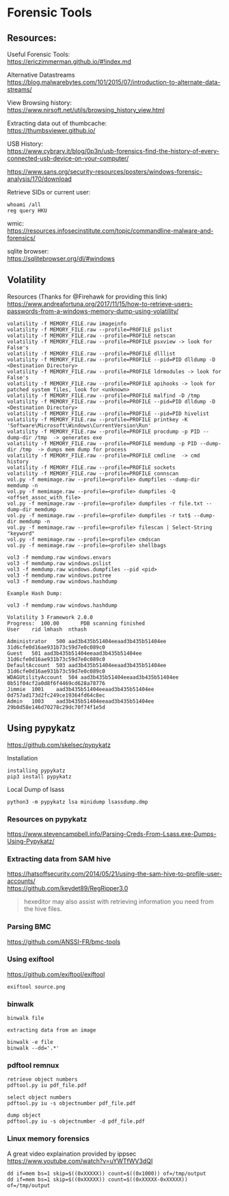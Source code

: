 # Forensic Tools

## Resources:

Useful Forensic Tools:  
https://ericzimmerman.github.io/#!index.md

Alternative Datastreams  
https://blog.malwarebytes.com/101/2015/07/introduction-to-alternate-data-streams/

View Browsing history:  
https://www.nirsoft.net/utils/browsing_history_view.html

Extracting data out of thumbcache:  
https://thumbsviewer.github.io/

USB History:  
https://www.cybrary.it/blog/0p3n/usb-forensics-find-the-history-of-every-connected-usb-device-on-your-computer/

https://www.sans.org/security-resources/posters/windows-forensic-analysis/170/download

Retrieve SIDs or current user:  
```
whoami /all
reg query HKU
```

wmic:  
https://resources.infosecinstitute.com/topic/commandline-malware-and-forensics/

sqlite browser:  
https://sqlitebrowser.org/dl/#windows


## Volatility

Resources (Thanks for @Firehawk for providing this link)
https://www.andreafortuna.org/2017/11/15/how-to-retrieve-users-passwords-from-a-windows-memory-dump-using-volatility/ 

```
volatility -f MEMORY_FILE.raw imageinfo
volatility -f MEMORY_FILE.raw --profile=PROFILE pslist
volatility -f MEMORY_FILE.raw --profile=PROFILE netscan
volatility -f MEMORY_FILE.raw --profile=PROFILE psxview -> look for False's
volatility -f MEMORY_FILE.raw --profile=PROFILE dlllist
volatility -f MEMORY_FILE.raw --profile=PROFILE --pid=PID dlldump -D <Destination Directory>
volatility -f MEMORY_FILE.raw --profile=PROFILE ldrmodules -> look for False's
volatility -f MEMORY_FILE.raw --profile=PROFILE apihooks -> look for patched system files, look for <unknown>
volatility -f MEMORY_FILE.raw --profile=PROFILE malfind -D /tmp
volatility -f MEMORY_FILE.raw --profile=PROFILE --pid=PID dlldump -D <Destination Directory>
volatility -f MEMORY_FILE.raw --profile=PROFILE --pid=PID hivelist
volatility -f MEMORY_FILE.raw --profile=PROFILE printkey -K 'Software\Microsoft\Windows\CurrentVersion\Run'
volatility -f MEMORY_FILE.raw --profile=PROFILE procdump -p PID --dump-dir /tmp  -> generates exe
volatility -f MEMORY_FILE.raw --profile=PROFILE memdump -p PID --dump-dir /tmp  -> dumps mem dump for process
volatility -f MEMORY_FILE.raw --profile=PROFILE cmdline  -> cmd history
volatility -f MEMORY_FILE.raw --profile=PROFILE sockets
volatility -f MEMORY_FILE.raw --profile=PROFILE connscan
vol.py -f memimage.raw --profile=<profile> dumpfiles --dump-dir memdump -n
vol.py -f memimage.raw --profile=<profile> dumpfiles -Q <offset_assoc_with_file>
vol.py -f memimage.raw --profile=<profile> dumpfiles -r file.txt --dump-dir memdump
vol.py -f memimage.raw --profile=<profile> dumpfiles -r txt$ --dump-dir memdump -n
vol.py -f memimage.raw --profile=<profile> filescan | Select-String "keyword"
vol.py -f memimage.raw --profile=<profile> cmdscan
vol.py -f memimage.raw --profile=<profile> shellbags

vol3 -f memdump.raw windows.envars
vol3 -f memdump.raw windows.pslist
vol3 -f memdump.raw windows.dumpfiles --pid <pid>
vol3 -f memdump.raw windows.pstree
vol3 -f memdump.raw windows.hashdump

Example Hash Dump:

vol3 -f memdump.raw windows.hashdump

Volatility 3 Framework 2.0.0
Progress:  100.00		PDB scanning finished                        
User	rid	lmhash	nthash

Administrator	500	aad3b435b51404eeaad3b435b51404ee 31d6cfe0d16ae931b73c59d7e0c089c0
Guest	501	aad3b435b51404eeaad3b435b51404ee	31d6cfe0d16ae931b73c59d7e0c089c0
DefaultAccount	503	aad3b435b51404eeaad3b435b51404ee	31d6cfe0d16ae931b73c59d7e0c089c0
WDAGUtilityAccount	504	aad3b435b51404eeaad3b435b51404ee	0b51f04cf2a0d8f6f4469cd628a78776
Jimmie	1001	aad3b435b51404eeaad3b435b51404ee	0d757ad173d2fc249ce19364fd64c8ec
Admin	1003	aad3b435b51404eeaad3b435b51404ee	29b0d58e146d70278c29dc70f74f1e5d
```

## Using pypykatz
https://github.com/skelsec/pypykatz

Installation
```
installing pypykatz
pip3 install pypykatz
```

Local Dump of lsass
```
python3 -m pypykatz lsa minidump lsassdump.dmp
```

### Resources on pypykatz
https://www.stevencampbell.info/Parsing-Creds-From-Lsass.exe-Dumps-Using-Pypykatz/  

### Extracting data from SAM hive
https://hatsoffsecurity.com/2014/05/21/using-the-sam-hive-to-profile-user-accounts/  
https://github.com/keydet89/RegRipper3.0  

> hexeditor may also assist with retrieving information you need from the hive files.

### Parsing BMC
https://github.com/ANSSI-FR/bmc-tools

### Using exiftool
https://github.com/exiftool/exiftool

```
exiftool source.png
```

### binwalk
```
binwalk file

extracting data from an image

binwalk -e file
binwalk --dd='.*'
```

### pdftool remnux
```
retrieve object numbers
pdftool.py iu pdf_file.pdf

select object numbers
pdftool.py iu -s objectnumber pdf_file.pdf

dump object
pdftool.py iu -s objectnumber -d pdf_file.pdf
```

### Linux memory forensics

A great video explaination provided by ippsec  
https://www.youtube.com/watch?v=uYWTfWV3dQI  

```
dd if=mem bs=1 skip=$((0xXXXXX)) count=$((0x1000)) of=/tmp/output
dd if=mem bs=1 skip=$((0xXXXXX)) count=$((0xXXXXX-0xXXXXX)) of=/tmp/output
```
